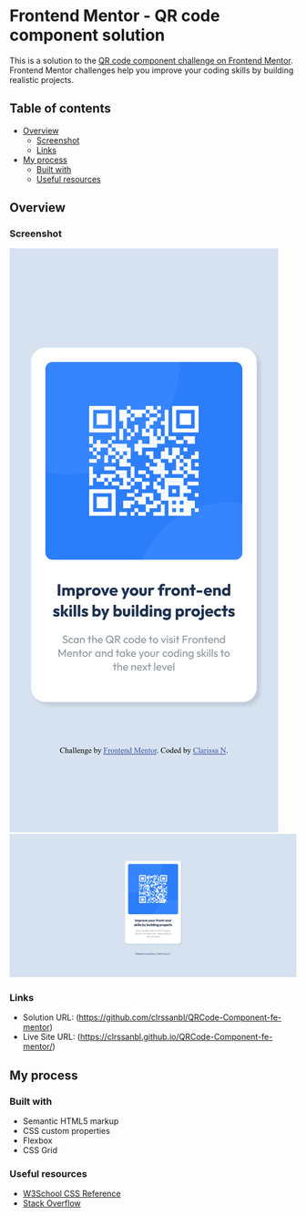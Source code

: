 # Frontend Mentor - QR code component solution

This is a solution to the [QR code component challenge on Frontend Mentor](https://www.frontendmentor.io/challenges/qr-code-component-iux_sIO_H). Frontend Mentor challenges help you improve your coding skills by building realistic projects. 

## Table of contents

- [Overview](#overview)
  - [Screenshot](#screenshot)
  - [Links](#links)
- [My process](#my-process)
  - [Built with](#built-with)
  - [Useful resources](#useful-resources)

## Overview

### Screenshot

![Mobile View](/images/Mobile.png)
![Desktop View](/images/Desktop.png)

### Links

- Solution URL: (https://github.com/clrssanbl/QRCode-Component-fe-mentor)
- Live Site URL: (https://clrssanbl.github.io/QRCode-Component-fe-mentor/)

## My process

### Built with

- Semantic HTML5 markup
- CSS custom properties
- Flexbox
- CSS Grid

### Useful resources

- [W3School CSS Reference](https://www.w3schools.com/css/)
- [Stack Overflow](https://stackoverflow.com/)

